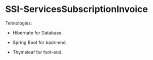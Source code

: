 # SSI-ServicesSubscriptionInvoice

Tehnologies:

* Hibernate for Database.

* Spring Boot for back-end.

* Thymeleaf for font-end.

